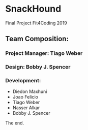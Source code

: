 # SnackHound

Final Project Fit4Coding 2019

## Team Composition:

### Project Manager: Tiago Weber

### Design: Bobby J. Spencer

### Development:

- Diedon Maxhuni
- Joao Felicio
- Tiago Weber
- Nasser Alkar
- Bobby J. Spencer


The end.
